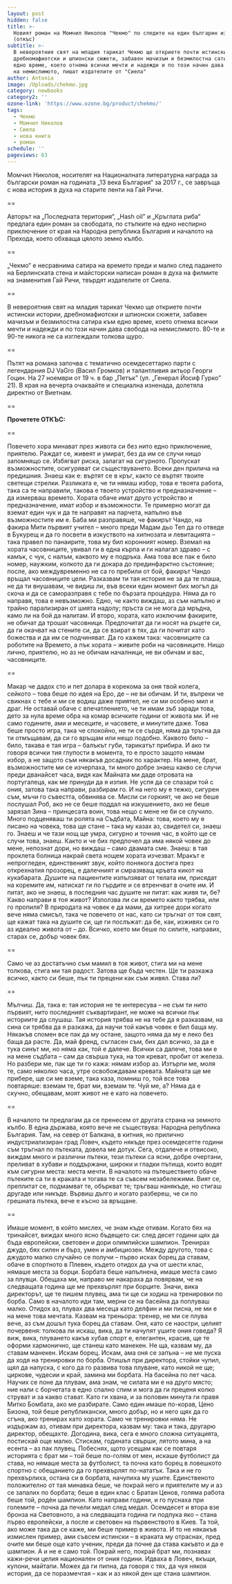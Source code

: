 ```yaml
---
layout: post
hidden: false
title: >-
  Новият роман на Момчил Николов "Чекмо" по следите на един българин из света
  (откъс)
subtitle: >-
  В невероятния свят на младия тарикат Чекмо ще откриете почти истински истории,
  дребномафиотски и шпионски сюжети, забавен мачизъм и безмилостна сатира към
  едно време, което отнема всички мечти и надежди и по този начин дава свобода
  на немислимото, пишат издателите от "Сиела"
author: Antonia
image: /Uploads/chekmo.jpg
category: newbooks
category2: ''
ozone-link: 'https://www.ozone.bg/product/chekmo/'
tags:
  - Чекмо
  - Момчил Николов
  - Сиела
  - нова книга
  - роман
schedule: ''
pageviews: 63
---
```

Момчил Николов, носителят на Националната литературна награда за български роман на годината „13 века България“ за 2017 г., се завръща с нова история в духа на старите ленти на Гай Ричи.

\==

Авторът на „Последната територия“, „Hash oil” и „Кръглата риба“ предлага един роман за свободата, по стъпките на едно неспирно приключение от края на Народна република България и началото на Прехода, което обхваща цялото земно кълбо.

\==

„Чекмо“ е несравнима сатира на времето преди и малко след падането на Берлинската стена и майсторски написан роман в духа на филмите на знаменития Гай Ричи, твърдят издателите от Сиела.

\==

В невероятния свят на младия тарикат Чекмо ще откриете почти истински истории, дребномафиотски и шпионски сюжети, забавен мачизъм и безмилостна сатира към едно време, което отнема всички мечти и надежди и по този начин дава свобода на немислимото. 80-те и 90-те никога не са изглеждали толкова щуро. 

\==

Пътят на романа започва с тематично осемдесеттарко парти с легендарния DJ VaGro (Васил Громков) и талантливия актьор Георги Гоцин. На 27 ноември от 19 ч. в бар „Петък” (ул. „Генерал Йосиф Гурко” 21). В края на вечерта очаквайте и специална изненада, долетяла директно от Виетнам.

\==

**Прочетете ОТКЪС:**

\==

Повечето хора минават през живота си без нито едно приключение, приятелю. Раждат се, живеят и умират, без да им се случи нищо запомнящо се. Избягват риска, залагат на сигурното. Пропускат възможностите, осигуряват си съществуването. Всеки ден прилича на предишния. Знаеш как е: въртят се в кръг, както се въртят твоите светещи стрелки. Разликата е, че ти нямаш избор, това е твоята работа, така са те направили, такова е твоето устройство и предназначение – да измерваш времето. Хората обаче имат друго устройство и предназначение, имат избор и възможности. Те примерно могат да вземат един чук и да те направят на парчета, напълно във възможностите им е. Баба ми разправяше, че факирът Чандо, на факира Мити първият учител – много преди Мадам дьо Теп да го отведе в Букурещ и да го посвети в изкуството на хипнозата и левитацията – така правел по панаирите, това му бил коронният номер. Вземал на хората часовниците, увивал ги в една кърпа и ги налагал здраво – с камък, с чук, с налъм, каквото му е подръка. Ама това все пак е било номер, наужким, колкото да ги докара до прединфарктно състояние; после, ако междувременно не са го пребили от бой, факирът Чандо връщал часовниците цели. Разказвам ти тая история не за да те плаша, не да ти внушавам, че видиш ли, във всеки един момент бих могъл да скоча и да се саморазправя с тебе по бързата процедура. Няма да го направя, това е невъзможно. Едно, че както виждаш, аз съм напълно и трайно парализиран от шията надолу; пръста си не мога да мръдна, камо ли на бой да налитам. И второ, хората, като изключим факирите, не обичат да трошат часовници. Предпочитат да ги носят на ръцете си, да ги окачват на стените си, да се взират в тях, да ги почитат като божества и да им се подчиняват. Да го кажем така: часовниците са роботите на Времето, а пък хората – живите роби на часовниците. Нищо лично, приятелю, но аз не обичам началници, не ви обичам и вас, часовниците.

\==

Макар че дадох сто и пет долара в корекома за оня твой колега, сейкото – това беше по идея на Еро, де – не ви обичам. И ти, въпреки че свикнах с тебе и ми се водиш даже приятел, не си ми особено мил и драг. Не оставай обаче с впечатлението, че ти имам зъб заради това, дето за нула време обра на комар всичките години от живота ми. И не само годините, ами и месеците, и часовете, и минутите даже. Това беше просто игра, така че спокойно, не ти се сърдя, няма да тръгна да ти отмъщавам, да си го връщам или нещо подобно. Каквото било – било, такава е тая игра – балъкът губи, тарикатът прибира. И ако ти говоря всички тия глупости в момента, то е просто защото нямам избор, а не защото съм някакъв досадник по характер. На мене, брат, възможностите ми се изчерпаха, ти много добре знаеш какво се случи преди дванайсет часа, видя как Майната ми даде отровата на португалеца, как ме принуди да я изпия. Не успя да се спазари той с ония, затова така направи, разбирам го. И на него му е тежко, сигурен съм, мъчи го съвестта, обвинява се. Мисли си горкият, че ако не беше послушал Роб, ако не се беше поддал на изкушението, ако не беше зарязал Зина – принцесата воин, това нещо с мене не би се случило. Много подценяваш ти ролята на Съдбата, Майна: това, което му е писано на човека, това ще стане – така му казах аз, свидетел си, знаеш го. Знаеш и че тази нощ ще умра, сигурно и точния час, в който ще се случи това, знаеш. Както и че бих предпочел да има някой човек до мене, непознат дори, но виждаш – само двамата сме. Знаеш: в тая проклета болница накрай света нощем хората изчезват. Мракът е непрогледен, единственият звук, който понякога достига през открехнатия прозорец, е далечният и смразяващ кръвта кикот на кукабарата. Душите на пациентите изпълзяват от телата им, присядат на коремите им, натискат ги по гърдите и се втренчват в очите им. И питат, ако не знаеш, в последния час душите ни питат: как живя ти, бе? Какво направи в тоя живот? Използва ли си времето както трябва, или го пропиля? В природата на човек е да мами, да хитрее дори когато вече няма смисъл, така че повечето от нас, като си тръгнат от тоя свят, ще кажат така на душите си, ще ги послъжат: да бе, как, изживях си го аз идеално живота от – до. Всичко, което ми беше по силите, направих, старах се, добър човек бях.

\==

Само че аз достатъчно съм мамил в тоя живот, стига ми на мене толкова, стига ми тая радост. Затова ще бъда честен. Ще ти разкажа всичко, както си беше, пък ти прецени как съм живял. Става ли?

\==

Мълчиш. Да, така е: тая история не те интересува – не съм ти нито първият, нито последният съквартирант, не може на всички пък историите да слушаш. Тая история трябва не на тебе да я разказвам, на сина си трябва да я разкажа, да научи той какъв човек е бил баща му. Някакъв спомен все пак да му остане, защото няма да му е леко без баща да расте. Да, май френд, съгласен съм, бих дал всичко, за да е тука синът ми, но няма как, той е далече. Всички са далече, това ми е на мене съдбата – сам да свърша тука, на тоя креват, пробит от железа. Но разбери ме, пак ще ти го кажа: нямам избор аз. Изтърпи ме, моля те, само няколко часа, утре освобождавам кревата. Майната ще ме прибере, ще си ме вземе, така каза, помниш го, той все това повтаряше: вземам те, брат ми, вземам те. Чуй ме, а? Няма да е скучно, обещавам, моят живот не е като на повечето.

\==

В началото ти предлагам да се пренесем от другата страна на земното кълбо. В една държава, която вече не съществува: Народна република България. Там, на север от Балкана, в китния, но прилично индустриализиран град Ловеч, където някъде през осемдесетте години съм тръгнал по пътеката, довела ме дотук. Сега, отдалече и отвисоко, виждам много и различни пътеки, тези пътеки са ясни, добре очертани, преливат в хубави и поддържани, широки и гладки пътища, които водят към сигурни места: места мечти. В началото на пътешествието обаче пътеките са ти в краката и тогава те са съвсем незабележими. Вият се, преплитат се, подмамват те, объркват те; тръгваш нанякъде, но стигаш другаде или никъде. Вървиш дълго и когато разбереш, че си по грешната пътека, вече е късно за връщане.

\==

Имаше момент, в който мислех, че знам къде отивам. Когато бях на тринайсет, виждах много ясно бъдещето си: след десет години щях да бъда европейски, световен и дори олимпийски шампион. Тренирах джудо, бях силен и бърз, умен и амбициозен. Между другото, това с джудото малко случайно се получи – първо исках борец да ставам, обаче в спортното в Плевен, където отидох да уча от шести клас, нямаше места за борци. Борбата беше напълнена, имаше места само за плувци. Обещаха ми, направо ме накараха да повярвам, че на следващата година ще ме прехвърлят при борците. Значи, вика директорът, ще те пишем плувец, ама ти ще си ходиш на тренировки по борба. Само в началото иди там, мерни се на басейна да поплуваш малко. Отидох аз, плувах два месеца като делфин и ми писна, не ми е на мене това мечтата. Казвам на треньора: тренер, не ми се плува вече, аз съм дошъл тука борец да ставам. Оня, като се наостри, целият почервеня: толкова ли искаш, вика, да ти начупят ушите ония говеда? Я виж, вика, плуването какъв хубав спорт е, елегантен, красив, ще те оформи хармонично, ще станеш като манекен. Не ща, казвам му, да ставам манекен. Искам борец. Искам, ама оня се запъна – не ме пуска да ходя на тренировки по борба. Отишъл при директора, стойки чупил, щял да напуска, с кого да го развива това плуване, като никой не ще; циркове, чудесии и край, замина ми борбата. На басейна по пет часа. Научих се поне да плувам, ама знам, че силата ми е на друго място; ние нали с борчетата в едно спално спим и мога да ги преценя колко струват и за какво стават. Като ги хвана, и за половин минута ги правя Митко Бомбата, ако ме разбирате. Само един имаше по-корав, Цено Бизона, той беше републикански, много добър, но и него щях да го сгъна, ако тренирах като хората. Само че тренировки няма. Не издържам аз, отивам при директора, казвам му: така и така, другарю директор, обещахте. Догодина, вика, сега е много сложна ситуацията, постискай още малко. Стискам, годината свърши, лятото мина, а на есента – аз пак плувец. Побеснях, щото усещам как се повтаря историята с брат ми – той беше по-голям от мен, искаше футболист да става, но нямаше места за футболист, та почна като борец в ловешкото спортно с обещанието да го прехвърлят по-нататък. Така и не го прехвърлиха, остана си в борбата, начупиха му ушите. Единственото положително от тая минавка беше, че покрай него и приятелите му и аз се запалих по борбата; беше в един клас с Братан Ценов, голяма работа беше той, родèн шампион. Като направи години, и го пуснаха при големите – почна да печели медал след медал. Осемдесет и втора взе бронза на Световното, а на следващата година ги подпука яко – стана първо европейски, а после и световен на първенството в Киев. Та той, ако може така да се каже, ми беше пример в живота. И то не някакъв измислен пример, ами съвсем истински – в краката му отраснах, пред очите ми беше още като ученик, преди да почне да става какъвто и да е шампион. А и не е само той. Покрай него, покрай брат ми, познавах кажи-речи целия национален от ония години. Идваха в Ловеч, вкъщи, купони, майтапи. Можех да ги пипна, да говоря с тях, да чуя някоя история, да се поразмечтая – как и аз някой ден ще стана шампион.
